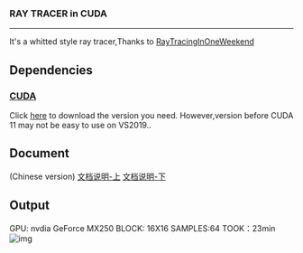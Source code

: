 ### RAY TRACER in CUDA
***
It's a whitted style ray tracer,Thanks to [RayTracingInOneWeekend](
https://raytracing.github.io/books/RayTracingInOneWeekend.html)

## Dependencies

### [CUDA](https://developer.nvidia.com/cuda-toolkit-archive)

Click [here](https://developer.nvidia.com/cuda-toolkit-archive) to download the version you need. However,version before CUDA 11 may not be easy to use on VS2019..

## Document
(Chinese version)
[文档说明-上](https://zhuanlan.zhihu.com/p/481545755)
[文档说明-下](https://zhuanlan.zhihu.com/p/482472336)


## Output

GPU: nvdia GeForce MX250 
BLOCK: 16X16
SAMPLES:64 
TOOK：23min
![img](https://developer-blogs.nvidia.com/wp-content/uploads/2018/10/chapter12-768x384.jpg)

